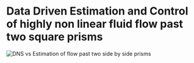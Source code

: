 # Data Driven Estimation and Control of highly non linear fluid flow past two square prisms


![DNS vs Estimation of flow past two side by side prisms](https://www.youtube.com/watch?v=YFide5iFmFM&ab_channel=WHo)